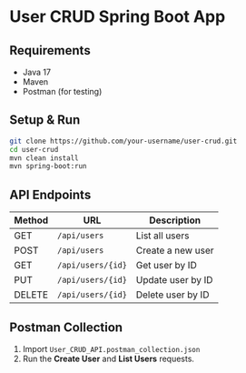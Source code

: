 # User CRUD Spring Boot App

## Requirements
- Java 17
- Maven
- Postman (for testing)

## Setup & Run
```bash
git clone https://github.com/your-username/user-crud.git
cd user-crud
mvn clean install
mvn spring-boot:run
```
  
## API Endpoints
| Method | URL                   | Description        |
| ------ | --------------------- | ------------------ |
| GET    | `/api/users`          | List all users     |
| POST   | `/api/users`          | Create a new user  |
| GET    | `/api/users/{id}`     | Get user by ID     |
| PUT    | `/api/users/{id}`     | Update user by ID  |
| DELETE | `/api/users/{id}`     | Delete user by ID  |

## Postman Collection
1. Import `User_CRUD_API.postman_collection.json`  
2. Run the **Create User** and **List Users** requests.